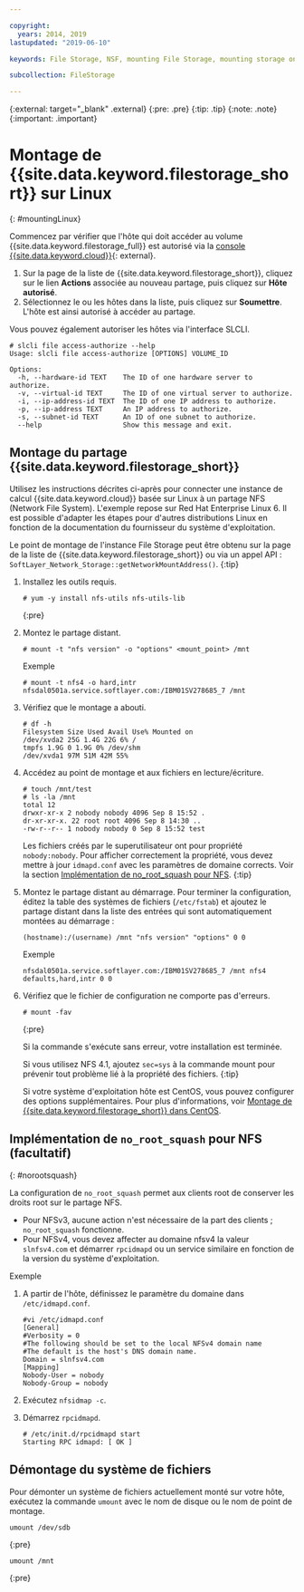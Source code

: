 ```yaml
---

copyright:
  years: 2014, 2019
lastupdated: "2019-06-10"

keywords: File Storage, NSF, mounting File Storage, mounting storage on Linux,

subcollection: FileStorage

---
```

{:external: target="_blank" .external}
{:pre: .pre}
{:tip: .tip}
{:note: .note}
{:important: .important}

# Montage de {{site.data.keyword.filestorage_short}} sur Linux
{: #mountingLinux}

Commencez par vérifier que l'hôte qui doit accéder au volume {{site.data.keyword.filestorage_full}} est autorisé via la [console {{site.data.keyword.cloud}}](https://{DomainName}/classic){: external}.

1. Sur la page de la liste de {{site.data.keyword.filestorage_short}}, cliquez sur le lien **Actions** associée au nouveau partage, puis cliquez sur **Hôte autorisé**.
2. Sélectionnez le ou les hôtes dans la liste, puis cliquez sur **Soumettre**. L'hôte est ainsi autorisé à accéder au partage.

Vous pouvez également autoriser les hôtes via l'interface SLCLI.
```
# slcli file access-authorize --help
Usage: slcli file access-authorize [OPTIONS] VOLUME_ID

Options:
  -h, --hardware-id TEXT    The ID of one hardware server to authorize.
  -v, --virtual-id TEXT     The ID of one virtual server to authorize.
  -i, --ip-address-id TEXT  The ID of one IP address to authorize.
  -p, --ip-address TEXT     An IP address to authorize.
  -s, --subnet-id TEXT      An ID of one subnet to authorize.
  --help                    Show this message and exit.
```

## Montage du partage {{site.data.keyword.filestorage_short}}

Utilisez les instructions décrites ci-après pour connecter une instance de calcul {{site.data.keyword.cloud}} basée sur Linux à un partage NFS (Network File System). L'exemple repose sur Red Hat Enterprise Linux 6. Il est possible d'adapter les étapes pour d'autres distributions Linux en fonction de la documentation du fournisseur du système d'exploitation.

Le point de montage de l'instance File Storage peut être obtenu sur la page de la liste de {{site.data.keyword.filestorage_short}} ou via un appel API : `SoftLayer_Network_Storage::getNetworkMountAddress()`.
{:tip}

1. Installez les outils requis.
   ```
   # yum -y install nfs-utils nfs-utils-lib
   ```
   {:pre}

2. Montez le partage distant.
   ```
   # mount -t "nfs version" -o "options" <mount_point> /mnt
   ```

   Exemple
   ```
   # mount -t nfs4 -o hard,intr
   nfsdal0501a.service.softlayer.com:/IBM01SV278685_7 /mnt
   ```

3. Vérifiez que le montage a abouti.
   ```
   # df -h
   Filesystem Size Used Avail Use% Mounted on
   /dev/xvda2 25G 1.4G 22G 6% /
   tmpfs 1.9G 0 1.9G 0% /dev/shm
   /dev/xvda1 97M 51M 42M 55%
   ```

4. Accédez au point de montage et aux fichiers en lecture/écriture.
   ```
   # touch /mnt/test
   # ls -la /mnt
   total 12
   drwxr-xr-x 2 nobody nobody 4096 Sep 8 15:52 .
   dr-xr-xr-x. 22 root root 4096 Sep 8 14:30 ..
   -rw-r--r-- 1 nobody nobody 0 Sep 8 15:52 test
   ```

   Les fichiers créés par le superutilisateur ont pour propriété `nobody:nobody`. Pour afficher correctement la propriété, vous devez mettre à jour `idmapd.conf` avec les paramètres de domaine corrects. Voir la section [Implémentation de no_root_squash pour NFS](#norootsquash).
   {:tip}

5. Montez le partage distant au démarrage. Pour terminer la configuration, éditez la table des systèmes de fichiers (`/etc/fstab`) et ajoutez le partage distant dans la liste des entrées qui sont automatiquement montées au démarrage :

   ```
   (hostname):/(username) /mnt "nfs version" "options" 0 0
   ```

   Exemple

   ```
   nfsdal0501a.service.softlayer.com:/IBM01SV278685_7 /mnt nfs4 defaults,hard,intr 0 0
   ```

6. Vérifiez que le fichier de configuration ne comporte pas d'erreurs.

   ```
   # mount -fav
   ```
   {:pre}

   Si la commande s'exécute sans erreur, votre installation est terminée.

   Si vous utilisez NFS 4.1, ajoutez `sec=sys` à la commande mount pour prévenir tout problème lié à la propriété des fichiers.
   {:tip}

   Si votre système d'exploitation hôte est CentOS, vous pouvez configurer des options supplémentaires. Pour plus d'informations, voir [Montage de {{site.data.keyword.filestorage_short}} dans CentOS](/docs/infrastructure/FileStorage?topic=FileStorage-mountingCentOS).


## Implémentation de `no_root_squash` pour NFS (facultatif)
{: #norootsquash}

La configuration de `no_root_squash` permet aux clients root de conserver les droits root sur le partage NFS.
- Pour NFSv3, aucune action n'est nécessaire de la part des clients ; `no_root_squash` fonctionne.
- Pour NFSv4, vous devez affecter au domaine nfsv4 la valeur `slnfsv4.com` et démarrer `rpcidmapd` ou un service similaire en fonction de la version du système d'exploitation.

Exemple

1. A partir de l'hôte, définissez le paramètre du domaine dans `/etc/idmapd.conf`.

   ```
   #vi /etc/idmapd.conf
   [General]
   #Verbosity = 0
   #The following should be set to the local NFSv4 domain name
   #The default is the host's DNS domain name.
   Domain = slnfsv4.com
   [Mapping]
   Nobody-User = nobody
   Nobody-Group = nobody
   ```

2. Exécutez `nfsidmap -c`.
3. Démarrez `rpcidmapd`.
   ```
   # /etc/init.d/rpcidmapd start
   Starting RPC idmapd: [ OK ]
   ```
## Démontage du système de fichiers

Pour démonter un système de fichiers actuellement monté sur votre hôte, exécutez la commande `umount` avec le nom de disque ou le nom de point de montage.

```
umount /dev/sdb
```
{:pre}

```
umount /mnt
```
{:pre}

